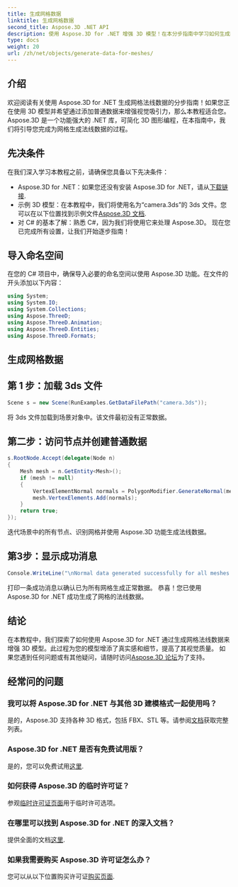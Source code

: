 ```yaml
---
title: 生成网格数据
linktitle: 生成网格数据
second_title: Aspose.3D .NET API
description: 使用 Aspose.3D for .NET 增强 3D 模型！在本分步指南中学习如何生成网格的法线数据。现实主义与简单性的结合。
type: docs
weight: 20
url: /zh/net/objects/generate-data-for-meshes/
---
```

## 介绍
欢迎阅读有关使用 Aspose.3D for .NET 生成网格法线数据的分步指南！如果您正在使用 3D 模型并希望通过添加普通数据来增强视觉吸引力，那么本教程适合您。 Aspose.3D 是一个功能强大的 .NET 库，可简化 3D 图形编程，在本指南中，我们将引导您完成为网格生成法线数据的过程。
## 先决条件
在我们深入学习本教程之前，请确保您具备以下先决条件：
- Aspose.3D for .NET：如果您还没有安装 Aspose.3D for .NET，请从[下载链接](https://releases.aspose.com/3d/net/).
- 示例 3D 模型：在本教程中，我们将使用名为“camera.3ds”的 3ds 文件。您可以在以下位置找到示例文件[Aspose.3D 文档](https://reference.aspose.com/3d/net/).
- 对 C# 的基本了解：熟悉 C#，因为我们将使用它来处理 Aspose.3D。
现在您已完成所有设置，让我们开始逐步指南！
## 导入命名空间
在您的 C# 项目中，确保导入必要的命名空间以使用 Aspose.3D 功能。在文件的开头添加以下内容：
```csharp
using System;
using System.IO;
using System.Collections;
using Aspose.ThreeD;
using Aspose.ThreeD.Animation;
using Aspose.ThreeD.Entities;
using Aspose.ThreeD.Formats;
```
## 生成网格数据
## 第 1 步：加载 3ds 文件
```csharp
Scene s = new Scene(RunExamples.GetDataFilePath("camera.3ds"));
```
将 3ds 文件加载到场景对象中。该文件最初没有正常数据。
## 第二步：访问节点并创建普通数据
```csharp
s.RootNode.Accept(delegate(Node n)
{
    Mesh mesh = n.GetEntity<Mesh>();
    if (mesh != null)
    {
        VertexElementNormal normals = PolygonModifier.GenerateNormal(mesh);
        mesh.VertexElements.Add(normals);
    }
    return true;
});
```
迭代场景中的所有节点、识别网格并使用 Aspose.3D 功能生成法线数据。
## 第3步：显示成功消息
```csharp
Console.WriteLine("\nNormal data generated successfully for all meshes.");
```
打印一条成功消息以确认已为所有网格生成正常数据。
恭喜！您已使用 Aspose.3D for .NET 成功生成了网格的法线数据。
## 结论
在本教程中，我们探索了如何使用 Aspose.3D for .NET 通过生成网格法线数据来增强 3D 模型。此过程为您的模型增添了真实感和细节，提高了其视觉质量。
如果您遇到任何问题或有其他疑问，请随时访问[Aspose.3D 论坛](https://forum.aspose.com/c/3d/18)为了支持。
## 经常问的问题
### 我可以将 Aspose.3D for .NET 与其他 3D 建模格式一起使用吗？
是的，Aspose.3D 支持各种 3D 格式，包括 FBX、STL 等。请参阅[文档](https://reference.aspose.com/3d/net/)获取完整列表。
### Aspose.3D for .NET 是否有免费试用版？
是的，您可以免费试用[这里](https://releases.aspose.com/).
### 如何获得 Aspose.3D 的临时许可证？
参观[临时许可证页面](https://purchase.aspose.com/temporary-license/)用于临时许可选项。
### 在哪里可以找到 Aspose.3D for .NET 的深入文档？
提供全面的文档[这里](https://reference.aspose.com/3d/net/).
### 如果我需要购买 Aspose.3D 许可证怎么办？
您可以从以下位置购买许可证[购买页面](https://purchase.aspose.com/buy).